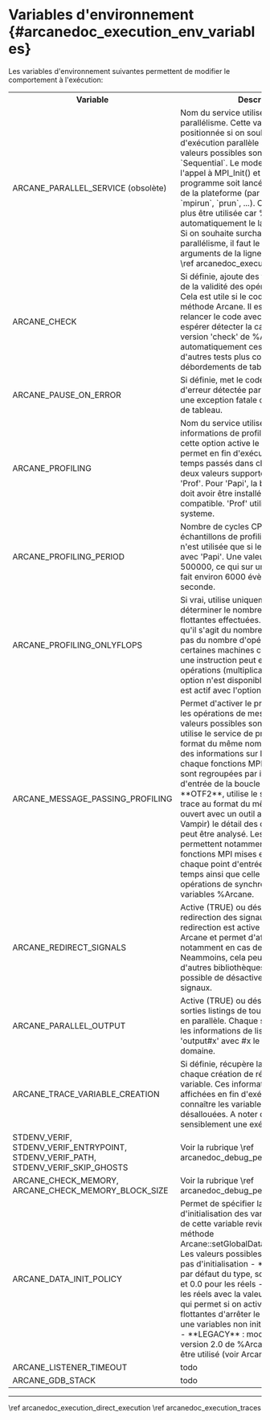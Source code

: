 ﻿# Variables d'environnement {#arcanedoc_execution_env_variables}

Les variables d'environnement suivantes permettent de modifier le
comportement à l'exécution:

<table>
<tr>
  <th>Variable</th>
  <th>Description</th>
</tr>

<tr>
  <td>
    ARCANE_PARALLEL_SERVICE (obsolète)
  </td>
  <td>
    Nom du service utilisé pour gérer le parallélisme. Cette variable
    doit être positionnée si on souhaite un modèle d'exécution
    parallèle spécifique. Les valeurs possibles sont: `Mpi` ou `Sequential`. Le mode
    `Mpi` provoque l'appel à MPI_Init() et il faut donc que le programme
    soit lancé par le lanceur mpi de la plateforme (par exemple `mpiexec`,
    `mpirun`, `prun`, ...).
    Cette variable ne doit plus être utilisée car %Arcane détecte
    automatiquement le lancement avec MPI. Si on souhaite surchargé le
    service de parallélisme, il faut le spécifier dans les arguments de
    la ligne de commande (voir \ref arcanedoc_execution_launcher)
  </td>
</tr>
<tr>
  <td>
    ARCANE_CHECK
  </td>
  <td>
    Si définie, ajoute des tests de vérification de la validité des
    opérations effectuées. Cela est utile si le code plante dans une
    méthode Arcane. Il est possible de relancer le code avec cette
    variable pour espérer détecter la cause de l'erreur. La version
    'check' de %Arcane inclut automatiquement ces tests ainsi que d'autres
    tests plus coûteux comme les débordements de tableau.
  </td>
</tr>
<tr>
  <td>
    ARCANE_PAUSE_ON_ERROR
  </td>
  <td>
    Si définie, met le code en pause en cas d'erreur détectée par
    %Arcane, comme une exception fatale ou un débordement de tableau.
  </td>
</tr>
<tr>
  <td>
    ARCANE_PROFILING
  </td>
  <td>
    Nom du service utiliser pour avoir des informations de
    profiling. Positionner cette option active le profiling. Cela permet
    en fin d'exécution d'avoir les temps passés dans chaque fonction.
    Les deux valeurs supportées sont 'Papi' et 'Prof'. Pour
    'Papi', la bibliothèque 'papi' doit avoir être installée et le noyau
    linux compatible. 'Prof' utilise les signaux du systeme.
  </td>
</tr>
<tr>
  <td>
    ARCANE_PROFILING_PERIOD
  </td>
  <td>
    Nombre de cycles CPU entre deux échantillons de profiling. Cette
    variable n'est utilisée que si le profiling est actif avec
    'Papi'. Une valeur correcte est 500000, ce qui sur une machine à 3Ghz
    fait environ 6000 évènements par seconde.
  </td>
</tr>
<tr>
  <td>
    ARCANE_PROFILING_ONLYFLOPS
  </td>
  <td>
    Si vrai, utilise uniquement le profiling pour déterminer le
    nombre d'opérations flottantes effectuées. Il faut bien noter qu'il
    s'agit du nombre d'instructions et pas du nombre d'opérations. Sur
    certaines machines comme les Itaniums, une instruction peut effectuer
    deux opérations (multiplication+addition). Cette option n'est
    disponible que si le profiling est actif avec l'option 'Papi'.
  </td>
</tr>
<tr>
  <td>
    ARCANE_MESSAGE_PASSING_PROFILING
  </td>
  <td>
    Permet d'activer le profiling interne pour les opérations de
    message passing. Les valeurs possibles sont:
    - **JSON**: utilise le service de prise
      de trace au format du même nom. Celui-ci contient des informations
      sur le temps passé dans chaque fonctions MPI. Les informations sont
      regroupées par itération et par point d'entrée de la boucle en temps.
    - **OTF2**, utilise le service de prise de trace au format du
      même nom. Une fois ouvert avec un outil adéquat (par exemple Vampir)
      le détail des communications MPI peut être analysé. Les informations
      permettent notamment d'identifier les fonctions MPI mises en oeuvre
      dans chaque point d'entrée de la boucle en temps ainsi que celle
      invoquées par les opérations de synchronisation de variables %Arcane.
  </td>
</tr>
<tr>
  <td>
    ARCANE_REDIRECT_SIGNALS
  </td>
  <td>
    Active (TRUE) ou désactive (FALSE) la redirection des signaux par
    Arcane. Cette redirection est active par défaut dans Arcane et permet
    d'afficher la pile d'appel notamment en cas de plantage. Neammoins,
    cela peut interférer avec d'autres bibliothèques et il est donc
    possible de désactiver la redirection des signaux.
  </td>
</tr>
<tr>
  <td>
    ARCANE_PARALLEL_OUTPUT
  </td>
  <td>
    Active (TRUE) ou désactive (FALSE) les sorties listings de tous
    les sous-domaines en parallèle. Chaque sous-domaine écrira les
    informations de listing dans le fichier 'output#x' avec #x le numéro
    du sous-domaine.
  </td>
</tr>
<tr>
  <td>
    ARCANE_TRACE_VARIABLE_CREATION
  </td>
  <td>
    Si définie, récupère la pile d'appel de chaque création de
    référence à une variable. Ces informations sont ensuite affichées en
    fin d'exécution afin de connaître les variables qui n'ont pas été
    désallouées. A noter que cela peut ralentir sensiblement une
    exécution.
  </td>
</tr>
<tr>
  <td>
    STDENV_VERIF, STDENV_VERIF_ENTRYPOINT, STDENV_VERIF_PATH, STDENV_VERIF_SKIP_GHOSTS
  </td>
  <td>
    Voir la rubrique \ref arcanedoc_debug_perf_compare_bittobit
  </td>
</tr>
<tr>
  <td>
    ARCANE_CHECK_MEMORY, ARCANE_CHECK_MEMORY_BLOCK_SIZE
  </td>
  <td>
    Voir la rubrique \ref arcanedoc_debug_perf_check_memory
  </td>
</tr>
<tr>
  <td>
    ARCANE_DATA_INIT_POLICY
  </td>
  <td>
    Permet de spécifier la politique d'initialisation des
    variables. L'utilisation de cette variable revient à appeler la
    méthode Arcane::setGlobalDataInitialisationPolicy(). Les valeurs possibles sont:
    - **NONE**: pas d'initialisation
    - **DEFAULT**: valeur par défaut du type, soit 0 pour les entiers et
      0.0 pour les réels
    - **NAN** : initialise les réels avec la valeur NotANumber ce qui
      permet si on active les exceptions flottantes d'arrêter le code si
      on utilise une variables non initialisée explicitement.
    - **LEGACY** : mode antérieur à la version 2.0 de %Arcane. Il ne doit
      plus être utilisé (voir Arcane::DIP_Legacy).
  </td>
</tr>
<tr>
  <td>
    ARCANE_LISTENER_TIMEOUT
  </td>
  <td>
    todo
  </td>
</tr>
<tr>
  <td>
    ARCANE_GDB_STACK
  </td>
  <td>
    todo
  </td>
</tr>

</table>


____

<div class="section_buttons">
<span class="back_section_button">
\ref arcanedoc_execution_direct_execution
</span>
<span class="next_section_button">
\ref arcanedoc_execution_traces
</span>
</div>

